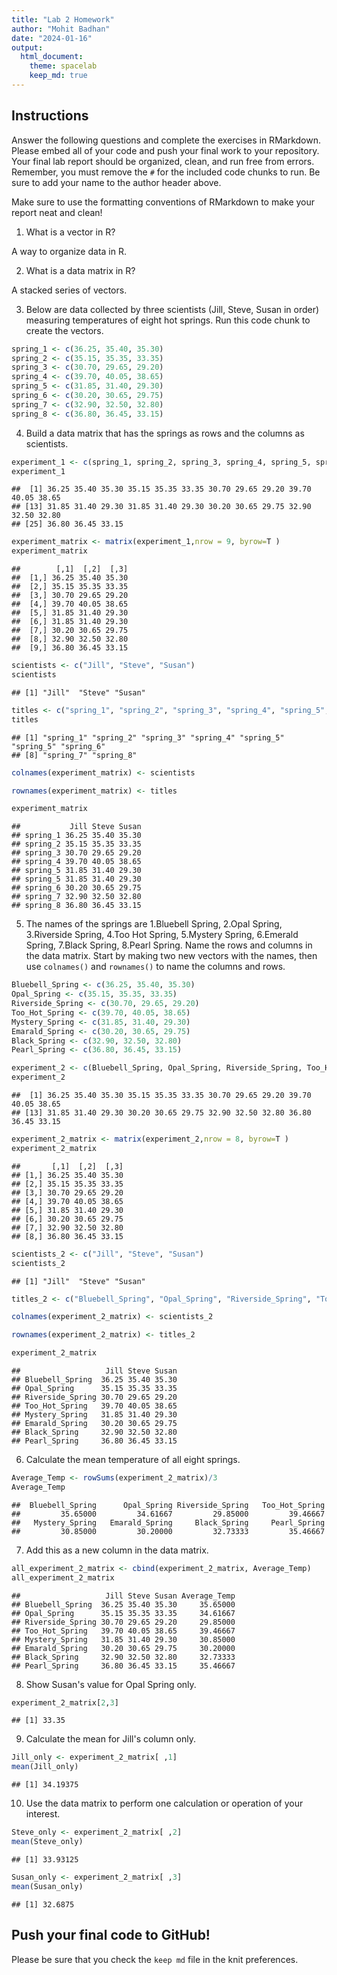 ```yaml
---
title: "Lab 2 Homework"
author: "Mohit Badhan"
date: "2024-01-16"
output:
  html_document: 
    theme: spacelab
    keep_md: true
---
```


## Instructions
Answer the following questions and complete the exercises in RMarkdown. Please embed all of your code and push your final work to your repository. Your final lab report should be organized, clean, and run free from errors. Remember, you must remove the `#` for the included code chunks to run. Be sure to add your name to the author header above.  

Make sure to use the formatting conventions of RMarkdown to make your report neat and clean!  

1. What is a vector in R?  

A way to organize data in R.

2. What is a data matrix in R?  

A stacked series of vectors.

3. Below are data collected by three scientists (Jill, Steve, Susan in order) measuring temperatures of eight hot springs. Run this code chunk to create the vectors.  

```r
spring_1 <- c(36.25, 35.40, 35.30)
spring_2 <- c(35.15, 35.35, 33.35)
spring_3 <- c(30.70, 29.65, 29.20)
spring_4 <- c(39.70, 40.05, 38.65)
spring_5 <- c(31.85, 31.40, 29.30)
spring_6 <- c(30.20, 30.65, 29.75)
spring_7 <- c(32.90, 32.50, 32.80)
spring_8 <- c(36.80, 36.45, 33.15)
```

4. Build a data matrix that has the springs as rows and the columns as scientists.  


```r
experiment_1 <- c(spring_1, spring_2, spring_3, spring_4, spring_5, spring_5, spring_6, spring_7, spring_8)
experiment_1
```

```
##  [1] 36.25 35.40 35.30 35.15 35.35 33.35 30.70 29.65 29.20 39.70 40.05 38.65
## [13] 31.85 31.40 29.30 31.85 31.40 29.30 30.20 30.65 29.75 32.90 32.50 32.80
## [25] 36.80 36.45 33.15
```


```r
experiment_matrix <- matrix(experiment_1,nrow = 9, byrow=T )
experiment_matrix
```

```
##        [,1]  [,2]  [,3]
##  [1,] 36.25 35.40 35.30
##  [2,] 35.15 35.35 33.35
##  [3,] 30.70 29.65 29.20
##  [4,] 39.70 40.05 38.65
##  [5,] 31.85 31.40 29.30
##  [6,] 31.85 31.40 29.30
##  [7,] 30.20 30.65 29.75
##  [8,] 32.90 32.50 32.80
##  [9,] 36.80 36.45 33.15
```


```r
scientists <- c("Jill", "Steve", "Susan")
scientists
```

```
## [1] "Jill"  "Steve" "Susan"
```


```r
titles <- c("spring_1", "spring_2", "spring_3", "spring_4", "spring_5", "spring_5","spring_6", "spring_7", "spring_8")
titles
```

```
## [1] "spring_1" "spring_2" "spring_3" "spring_4" "spring_5" "spring_5" "spring_6"
## [8] "spring_7" "spring_8"
```


```r
colnames(experiment_matrix) <- scientists
```


```r
rownames(experiment_matrix) <- titles
```


```r
experiment_matrix
```

```
##           Jill Steve Susan
## spring_1 36.25 35.40 35.30
## spring_2 35.15 35.35 33.35
## spring_3 30.70 29.65 29.20
## spring_4 39.70 40.05 38.65
## spring_5 31.85 31.40 29.30
## spring_5 31.85 31.40 29.30
## spring_6 30.20 30.65 29.75
## spring_7 32.90 32.50 32.80
## spring_8 36.80 36.45 33.15
```

5. The names of the springs are 1.Bluebell Spring, 2.Opal Spring, 3.Riverside Spring, 4.Too Hot Spring, 5.Mystery Spring, 6.Emerald Spring, 7.Black Spring, 8.Pearl Spring. Name the rows and columns in the data matrix. Start by making two new vectors with the names, then use `colnames()` and `rownames()` to name the columns and rows.


```r
Bluebell_Spring <- c(36.25, 35.40, 35.30)
Opal_Spring <- c(35.15, 35.35, 33.35)
Riverside_Spring <- c(30.70, 29.65, 29.20)
Too_Hot_Spring <- c(39.70, 40.05, 38.65)
Mystery_Spring <- c(31.85, 31.40, 29.30)
Emarald_Spring <- c(30.20, 30.65, 29.75)
Black_Spring <- c(32.90, 32.50, 32.80)
Pearl_Spring <- c(36.80, 36.45, 33.15)
```


```r
experiment_2 <- c(Bluebell_Spring, Opal_Spring, Riverside_Spring, Too_Hot_Spring, Mystery_Spring, Emarald_Spring, Black_Spring, Pearl_Spring)
experiment_2
```

```
##  [1] 36.25 35.40 35.30 35.15 35.35 33.35 30.70 29.65 29.20 39.70 40.05 38.65
## [13] 31.85 31.40 29.30 30.20 30.65 29.75 32.90 32.50 32.80 36.80 36.45 33.15
```


```r
experiment_2_matrix <- matrix(experiment_2,nrow = 8, byrow=T )
experiment_2_matrix
```

```
##       [,1]  [,2]  [,3]
## [1,] 36.25 35.40 35.30
## [2,] 35.15 35.35 33.35
## [3,] 30.70 29.65 29.20
## [4,] 39.70 40.05 38.65
## [5,] 31.85 31.40 29.30
## [6,] 30.20 30.65 29.75
## [7,] 32.90 32.50 32.80
## [8,] 36.80 36.45 33.15
```

```r
scientists_2 <- c("Jill", "Steve", "Susan")
scientists_2
```

```
## [1] "Jill"  "Steve" "Susan"
```


```r
titles_2 <- c("Bluebell_Spring", "Opal_Spring", "Riverside_Spring", "Too_Hot_Spring", "Mystery_Spring", "Emarald_Spring", "Black_Spring", "Pearl_Spring")
```


```r
colnames(experiment_2_matrix) <- scientists_2
```


```r
rownames(experiment_2_matrix) <- titles_2
```


```r
experiment_2_matrix
```

```
##                   Jill Steve Susan
## Bluebell_Spring  36.25 35.40 35.30
## Opal_Spring      35.15 35.35 33.35
## Riverside_Spring 30.70 29.65 29.20
## Too_Hot_Spring   39.70 40.05 38.65
## Mystery_Spring   31.85 31.40 29.30
## Emarald_Spring   30.20 30.65 29.75
## Black_Spring     32.90 32.50 32.80
## Pearl_Spring     36.80 36.45 33.15
```

6. Calculate the mean temperature of all eight springs.


```r
Average_Temp <- rowSums(experiment_2_matrix)/3
Average_Temp
```

```
##  Bluebell_Spring      Opal_Spring Riverside_Spring   Too_Hot_Spring 
##         35.65000         34.61667         29.85000         39.46667 
##   Mystery_Spring   Emarald_Spring     Black_Spring     Pearl_Spring 
##         30.85000         30.20000         32.73333         35.46667
```


7. Add this as a new column in the data matrix.  


```r
all_experiment_2_matrix <- cbind(experiment_2_matrix, Average_Temp)
all_experiment_2_matrix
```

```
##                   Jill Steve Susan Average_Temp
## Bluebell_Spring  36.25 35.40 35.30     35.65000
## Opal_Spring      35.15 35.35 33.35     34.61667
## Riverside_Spring 30.70 29.65 29.20     29.85000
## Too_Hot_Spring   39.70 40.05 38.65     39.46667
## Mystery_Spring   31.85 31.40 29.30     30.85000
## Emarald_Spring   30.20 30.65 29.75     30.20000
## Black_Spring     32.90 32.50 32.80     32.73333
## Pearl_Spring     36.80 36.45 33.15     35.46667
```

8. Show Susan's value for Opal Spring only.


```r
experiment_2_matrix[2,3]
```

```
## [1] 33.35
```


9. Calculate the mean for Jill's column only.  


```r
Jill_only <- experiment_2_matrix[ ,1]
mean(Jill_only)
```

```
## [1] 34.19375
```


10. Use the data matrix to perform one calculation or operation of your interest.


```r
Steve_only <- experiment_2_matrix[ ,2]
mean(Steve_only)
```

```
## [1] 33.93125
```


```r
Susan_only <- experiment_2_matrix[ ,3]
mean(Susan_only)
```

```
## [1] 32.6875
```

## Push your final code to GitHub!
Please be sure that you check the `keep md` file in the knit preferences.  
